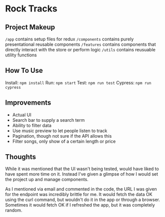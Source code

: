 # Rock Tracks

## Project Makeup

`/app` contains setup files for redux
`/components` contains purely presentational reusable components
`/features` contains components that directly interact with the store or perform logic
`/utils` contains reusuable utility functions

## How To Use

Install: `npm install`
Run: `npm start`
Test: `npm run test`
Cypress: `npm run cypress`

## Improvements

- Actual UI
- Search bar to supply a search term
- Ability to filter data
- Use music preview to let people listen to track
- Pagination, though not sure if the API allows this
- Filter songs, only show of a certain length or price

## Thoughts

While it was mentioned that the UI wasn't being tested, would have liked to have spent more time on it. Instead I've given a glimpse of how I would set the project up and manage components.

As I mentioned via email and commented in the code, the URL I was given for the endpoint was incredibly brittle for me. It would fetch the data OK using the curl command, but wouldn't do it in the app or through a browser. Sometimes it would fetch OK if I refreshed the app, but it was completely random.
